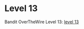 # Level 13

Bandit OverTheWire Level 13: [level 13](https://overthewire.org/wargames/bandit/bandit13.html)

